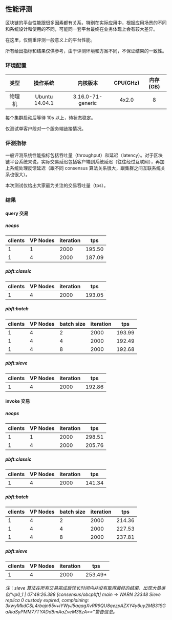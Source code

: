 ## 性能评测
区块链的平台性能跟很多因素都有关系，特别在实际应用中，根据应用场景的不同和系统设计和使用的不同，可能同一套平台最终在业务体现上会有较大差异。

在这里，仅侧重评测一般意义上的平台性能。

所有给出指标和结果仅供参考，由于评测环境和方案不同，不保证结果的一致性。

### 环境配置
| 类型  |     操作系统     | 内核版本 | CPU(GHz) | 内存(GB) |
| :--: | :-------------: | :-----: | :------: | :-----: |
| 物理机 | Ubuntu 14.04.1 | 3.16.0-71-generic | 4x2.0 | 8 |

每个集群启动后等待 10s 以上，待状态稳定。

仅测试单客户段对一个服务端链接情况。

### 评测指标

一般评测系统性能指标包括吞吐量（throughput）和延迟（latency）。对于区块链平台系统来说，实际交易延迟包括客户端到系统延迟（往往经过互联网），再加上系统处理反馈延迟（跟不同 consensus 算法关系很大，跟集群之间互联系统关系也很大）。

本次测试仅给出大家最为关注的交易吞吐量（tps）。

### 结果

#### query 交易

##### noops
| clients | VP Nodes | iteration |   tps  |
| -------- | ------- | --------- | ------ |
|    1     |    1    |    2000   | 195.50 |
|    1     |    4    |    2000   | 187.09 |

##### pbft:classic
| clients | VP Nodes | iteration |   tps  |
| -------- | ------- | --------- | ------ |
|    1     |    4    |    2000   | 193.05 |

##### pbft:batch
| clients | VP Nodes | batch size | iteration |   tps  |
| -------- | ------- | --------  | ---------- | ------ |
|    1     |    4    |    2      |    2000    | 193.99 |
|    1     |    4    |    4      |    2000    | 192.49 |
|    1     |    4    |    8      |    2000    | 192.68 |

##### pbft:sieve
| clients | VP Nodes | iteration |   tps  |
| -------- | ------- | --------- | ------ |
|    1     |    4    |    2000   | 192.86 |

#### invoke 交易

##### noops

| clients | VP Nodes | iteration |   tps  |
| -------- | ------- | --------- | ------ |
|   1      |    1    |    2000   | 298.51 |
|   1      |    4    |    2000   | 205.76 |

##### pbft:classic
| clients | VP Nodes | iteration |  tps   |
| -------- | ------- | --------- | ------ |
|    1     |    4    |    2000   | 141.34 |


##### pbft:batch
| clients | VP Nodes | batch size | iteration |   tps  |
| -------- | ------- | ---------  | --------- | ------ |
|    1     |    4    |     2      |    2000   | 214.36 |
|    1     |    4    |     4      |    2000   | 227.53 |
|    1     |    4    |     8      |    2000   | 237.81 |


##### pbft:sieve
| clients | VP Nodes | iteration |   tps  |
| -------- | ------- | --------- | ------ |
|    1     |    4    |    2000   | 253.49* |

*注：sieve 算法在所有交易完成后较长时间内并没有取得最终的结果，出现大量类似“vp0_1  | 07:49:26.388 [consensus/obcpbft] main -> WARN 23348 Sieve replica 0 custody expired, complaining: 3kwyMkdCSL4rbajn65v+iYWyJ5aqagXvRR9QU8qezpAZXY4y6uy2MB31SGaAiaSyPMM77TYADdBmAaZveM38zA==”警告信息。*
